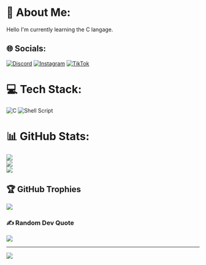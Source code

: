 # 💫 About Me:
Hello I'm currently learning the C langage.


## 🌐 Socials:
[![Discord](https://img.shields.io/badge/Discord-%237289DA.svg?logo=discord&logoColor=white)](https://discord.gg/alexou1444#1492) [![Instagram](https://img.shields.io/badge/Instagram-%23E4405F.svg?logo=Instagram&logoColor=white)](https://instagram.com/alexou1444) [![TikTok](https://img.shields.io/badge/TikTok-%23000000.svg?logo=TikTok&logoColor=white)](https://tiktok.com/@alexou1444) 

# 💻 Tech Stack:
![C](https://img.shields.io/badge/c-%2300599C.svg?style=for-the-badge&logo=c&logoColor=white) ![Shell Script](https://img.shields.io/badge/shell_script-%23121011.svg?style=for-the-badge&logo=gnu-bash&logoColor=white)
# 📊 GitHub Stats:
![](https://github-readme-stats.vercel.app/api?username=Alexou1444&theme=radical&hide_border=false&include_all_commits=true&count_private=true)<br/>
![](https://github-readme-streak-stats.herokuapp.com/?user=Alexou1444&theme=radical&hide_border=false)<br/>
![](https://github-readme-stats.vercel.app/api/top-langs/?username=Alexou1444&theme=radical&hide_border=false&include_all_commits=true&count_private=true&layout=compact)

## 🏆 GitHub Trophies
![](https://github-profile-trophy.vercel.app/?username=Alexou1444&theme=radical&no-frame=true&no-bg=false&margin-w=4)

### ✍️ Random Dev Quote
![](https://quotes-github-readme.vercel.app/api?type=horizontal&theme=tokyonight)

---
[![](https://visitcount.itsvg.in/api?id=Alexou1444&icon=0&color=0)](https://visitcount.itsvg.in)

<!-- Proudly created with GPRM ( https://gprm.itsvg.in ) -->
